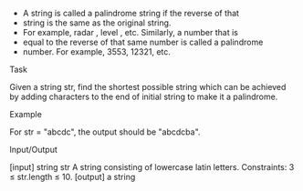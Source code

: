 - A string is called a palindrome string if the reverse of that
- string is the same as the original string.
- For example, radar , level , etc. Similarly, a number that is
- equal to the reverse of that same number is called a palindrome
- number. For example, 3553, 12321, etc.

Task

Given a string str, find the shortest possible string which can
be achieved by adding characters to the end of initial string to
make it a palindrome.

Example

For str = "abcdc", the output should be "abcdcba".

Input/Output

[input] string str
A string consisting of lowercase latin letters.
Constraints: 3 ≤ str.length ≤ 10.
[output] a string
